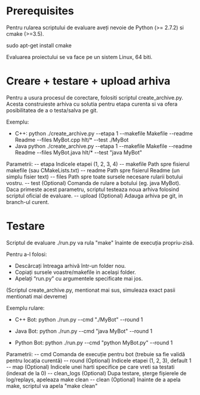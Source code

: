 Prerequisites
=============

Pentru rularea scriptului de evaluare aveți nevoie de Python (>= 2.7.2) si cmake (>=3.5).

sudo apt-get install cmake

Evaluarea proiectului se va face pe un sistem Linux, 64 biti.


Creare + testare + upload arhiva
================================
Pentru a usura procesul de corectare, folositi scriptul create_archive.py.
Acesta construieste arhiva cu solutia pentru etapa curenta si va ofera posibilitatea
de a o testa/salva pe git.

Exemplu:

* C++:
    python ./create_archive.py --etapa 1 --makefile Makefile --readme Readme --files MyBot.cpp hlt/* --test ./MyBot
* Java
    python ./create_archive.py --etapa 1 --makefile Makefile --readme Readme --files MyBot.java hlt/* --test "java MyBot"


Parametrii:
    -- etapa      Indicele etapei (1, 2, 3, 4)
    -- makefile   Path spre fisierul makefile (sau CMakeLists.txt)
    -- readme     Path spre fisierul Readme (un simplu fisier text)
    -- files      Path spre toate sursele necesare rularii botului vostru.
    -- test       (Optional) Comanda de rulare a botului (eg. java MyBot). 
		          Daca primeste acest parametru, scriptul testeaza noua arhiva
                  folosind scriptul oficial de evaluare.
    -- upload     (Optional) Adauga arhiva pe git, in branch-ul curent.

Testare
=======

Scriptul de evaluare ./run.py va rula "make" înainte de execuția propriu-zisă.

Pentru a-l folosi:

* Descărcați întreaga arhivă într-un folder nou.
* Copiați sursele voastre/makefile in același folder.
* Apelați “run.py” cu argumentele specificate mai jos.

(Scriptul create_archive.py, mentionat mai sus, simuleaza exact pasii mentionati mai devreme)

Exemplu rulare:

* C++ Bot:
    python ./run.py --cmd "./MyBot" --round 1

* Java Bot:
    python ./run.py --cmd "java MyBot" --round 1

* Python Bot:
    python ./run.py --cmd "python MyBot.py" --round 1

Parametrii:
    -- cmd        Comanda de execuție pentru bot (trebuie sa fie validă pentru locația curentă)
    -- round      (Optional) Indicele etapei (1, 2, 3), default 1
    -- map        (Optional) Indicele unei harti specifice pe care vreti sa testati (indexat de la 0)
    -- clean_logs (Optional) Dupa testare, șterge fișierele de log/replays, apeleaza make clean
    -- clean      (Optional) Inainte de a apela make, scriptul va apela "make clean"

